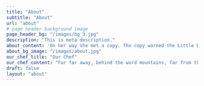 ```yaml
---
title: "About"
subtitle: "About"
url: "about"
# page header background image
page_header_bg: "/images/bg_3.jpg"
description: "This is meta description."
about_content: 'On her way she met a copy. The copy warned the Little Blind Text, that where it came from it would have been rewritten a thousand times and everything that was left from its origin would be the word "and" and the Little Blind Text should turn around and return to its own, safe country. But nothing the copy said could convince her and so it didn’t take long until a few insidious Copy Writers ambushed her, made her drunk with Longe and Parole and dragged her into their agency, where they abused her for their.'
about_bg_image: "/images/about.jpg"
our_chef_title: "Our Chef"
our_chef_content: "Far far away, behind the word mountains, far from the countries Vokalia and Consonantia, there live the blind texts."
draft: false
layout: "about"
---
```

